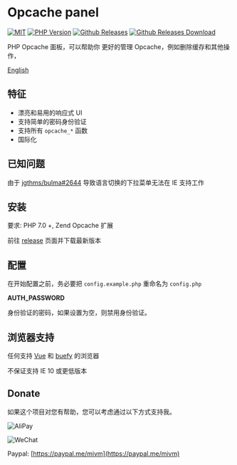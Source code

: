 # Opcache panel

<a href="https://github.com/Hill-98/opcache-panel/blob/master/LICENSE"><img alt="MIT" src="https://img.shields.io/github/license/Hill-98/opcache-panel"></a>
<a href="https://packagist.org/packages/hill-98/opcache-panel"><img alt="PHP Version" src="https://img.shields.io/packagist/php-v/Hill-98/opcache-panel"></a>
<a href="https://github.com/Hill-98/opcache-panel/releases"><img alt="Github Releases" src="https://img.shields.io/github/v/release/Hill-98/opcache-panel"></a>
<a href="https://github.com/Hill-98/opcache-panel/releases"><img alt="Github Releases Download" src="https://img.shields.io/github/downloads/Hill-98/opcache-panel/total"></a>

PHP Opcache 面板，可以帮助你 更好的管理 Opcache，例如删除缓存和其他操作，

[English](https://github.com/Hill-98/opcache-panel/blob/master/README.md)

## 特征

- 漂亮和易用的响应式 UI
- 支持简单的密码身份验证
- 支持所有 `opcache_*` 函数
- 国际化

## 已知问题

由于 [jgthms/bulma#2644](https://github.com/jgthms/bulma/issues/2644) 导致语言切换的下拉菜单无法在 IE 支持工作

## 安装

要求: PHP 7.0 +, Zend Opcache 扩展

前往 [release](https://github.com/Hill-98/opcache-panel/releases) 页面并下载最新版本

## 配置
在开始配置之前，务必要把 `config.example.php` 重命名为 `config.php`

**AUTH_PASSWORD**

身份验证的密码，如果设置为空，则禁用身份验证。

## 浏览器支持

任何支持 [Vue](https://github.com/vuejs/vue) 和 [buefy](https://github.com/buefy/buefy) 的浏览器

不保证支持 IE 10 或更低版本

## Donate

如果这个项目对您有帮助，您可以考虑通过以下方式支持我。

![AliPay](https://cdn.mivm.cn/image/qrcode/AliPay.png)

![WeChat](https://cdn.mivm.cn/image/qrcode/WeChatPay.png)

Paypal: [https://paypal.me/mivm](https://paypal.me/mivm)
